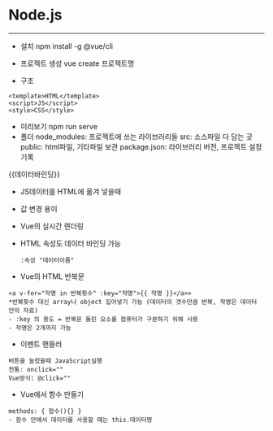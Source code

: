 # Node.js

---
- 설치
  npm install -g @vue/cli

- 프로젝트 생성
  vue create 프로젝트명

- 구조
```node
<template>HTML</template>
<script>JS</script>
<style>CSS</style>
```

- 미리보기
  npm run serve   
- 폴더
  node_modules: 프로젝트에 쓰는 라이브러리들
  src: 소스파일 다 담는 곳
  public: html파일, 기타파일 보관
  package.json: 라이브러리 버전, 프로젝트 설정기록

{{데이터바인딩}}
- JS데이터를 HTML에 옮겨 넣을때
- 값 변경 용이
- Vue의 실시간 렌더링
- HTML 속성도 데이터 바인딩 가능
  ```
  :속성 "데이터이름"
  ```

- Vue의 HTML 반복문
```
<a v-for="작명 in 반복횟수" :key="작명">{{ 작명 }}</a>>
*반복횟수 대신 array나 object 집어넣기 가능 (데이터의 갯수만큼 반복, 작명은 데이터 안의 자료)
- :key 의 용도 = 반복문 돌린 요소를 컴퓨터가 구분하기 위해 사용
- 작명은 2개까지 가능
```

- 이벤트 핸들러
```
버튼을 눌렀을때 JavaScript실행
전통: onclick=""
Vue방식: @click=""
 ```

- Vue에서 함수 만들기
```
methods: { 함수(){} }
- 함수 안에서 데이터를 사용할 때는 this.데이터명
```
